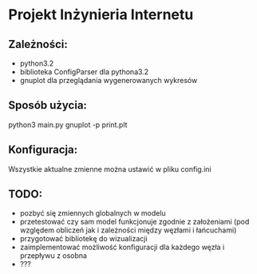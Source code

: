 Projekt Inżynieria Internetu
========

Zależności:
--------
- python3.2
- biblioteka ConfigParser dla pythona3.2
- gnuplot dla przeglądania wygenerowanych wykresów

Sposób użycia:
-----------
python3 main.py
gnuplot -p print.plt

Konfiguracja:
----------
Wszystkie aktualne zmienne można ustawić w pliku config.ini

TODO:
--------
- pozbyć się zmiennych globalnych w modelu
- przetestować czy sam model funkcjonuje zgodnie z założeniami (pod względem obliczeń jak i zależności między węzłami i łańcuchami)
- przygotować bibliotekę do wizualizacji
- zaimplementować możliwość konfiguracji dla każdego węzła i przepływu z osobna
- ???
